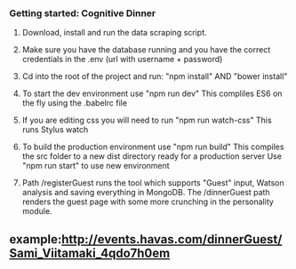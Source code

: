 ### Getting started: Cognitive Dinner
1. Download, install and run the data scraping script.

2. Make sure you have the database running and you have the correct
   credentials in the .env (url with username + password)

3. Cd into the root of the project and run:
	"npm install"  AND  "bower install"

4. To start the dev environment use "npm run dev"
	This compliles ES6 on the fly using the .babelrc file

5. If you are editing css you will need to run "npm run watch-css"
	This runs Stylus watch

6. To build the production environment use "npm run build"
	This compiles the src folder to a new dist directory ready for a production server
	Use "npm run start" to use new environment

7. Path /registerGuest runs the tool which supports "Guest" input, Watson analysis and saving everything in MongoDB.
    The /dinnerGuest path renders the guest page with some more crunching in the personality module.

example:http://events.havas.com/dinnerGuest/Sami_Viitamaki_4qdo7h0em
---------
